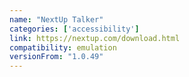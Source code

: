 ```yaml
---
name: "NextUp Talker"
categories: ['accessibility']
link: https://nextup.com/download.html
compatibility: emulation
versionFrom: "1.0.49"
---
```


